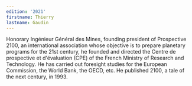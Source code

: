 ```yaml
---
edition: '2021'
firstname: Thierry
lastname: Gaudin
---
```

Honorary Ingénieur Général des Mines, founding president of Prospective 2100,
an international association whose objective is to prepare planetary programs
for the 21st century, he founded and directed the Centre de prospective et d'évaluation
(CPE) of the French Ministry of Research and Technology. He has carried out
foresight studies for the European Commission, the World Bank, the OECD, etc.
He published 2100, a tale of the next century, in 1993.